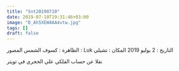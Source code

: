 ```yaml
---
title: "Snt20190710"
date: 2019-07-10T19:31:46+03:00
image: "D_Ah5XEW4AA4vtw.jpg"
tags: []
draft: false
---
```


الظاهرة : كسوف الشمس
المصور : Luk
التاريخ : 2 يوليو 2019
المكان : تشيلي

نقلا عن حساب الفلكي علي الحجري في تويتر
